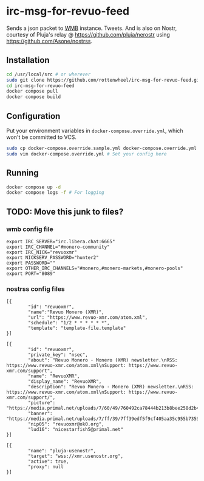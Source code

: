 # irc-msg-for-revuo-feed

Sends a json packet to [WMB](https://github.com/cfindlayisme/wmb) instance. Tweets. And is also on Nostr, courtesy of Pluja's relay @ https://github.com/pluja/nerostr using https://github.com/Asone/nostrss.

## Installation

```sh
cd /usr/local/src # or wherever
sudo git clone https://github.com/rottenwheel/irc-msg-for-revuo-feed.git
cd irc-msg-for-revuo-feed
docker compose pull
docker compose build
```

## Configuration

Put your environment variables in `docker-compose.override.yml`, which won't be committed to VCS. 

```sh
sudo cp docker-compose.override.sample.yml docker-compose.override.yml
sudo vim docker-compose.override.yml # Set your config here
```

## Running

```sh
docker compose up -d
docker compose logs -f # For logging
```

## TODO: Move this junk to files?

### wmb config file
```
export IRC_SERVER="irc.libera.chat:6665"
export IRC_CHANNEL="#monero-community"
export IRC_NICK="revuoxmr"
export NICKSERV_PASSWORD="hunter2"
export PASSWORD=""
export OTHER_IRC_CHANNELS="#monero,#monero-markets,#monero-pools"
export PORT="8089"
```
### nostrss config files
```
[{
        "id": "revuoxmr",
        "name":"Revuo Monero (XMR)",
        "url": "https://www.revuo-xmr.com/atom.xml",
        "schedule": "1/2 * * * * * *",
        "template": "template-file.template"
}]
```
```
[{
        "id": "revuoxmr",
        "private_key": "nsec",
        "about": "Revuo Monero - Monero (XMR) newsletter.\nRSS: https://www.revuo-xmr.com/atom.xml\nSupport: https://www.revuo-xmr.com/support",
        "name": "RevuoXMR",
        "display_name": "RevuoXMR",
        "description": "Revuo Monero - Monero (XMR) newsletter.\nRSS: https://www.revuo-xmr.com/atom.xml\nSupport: https://www.revuo-xmr.com/support/",
        "picture": "https://media.primal.net/uploads/7/60/49/760492ca78444b213b8bee258d2b461d5934556084fef8993be372ebd5d4566d.png",
        "banner": "https://media.primal.net/uploads/7/ff/39/7ff39edf5f9cf405aa35c955b735924704f4cf59856fa7267a905a949e75ebb3.png",
        "nip05": "revuoxmr@ok0.org",
        "lud16": "nicestarfish5@primal.net"
}]
```
```
[{
        "name": "pluja-usenostr",
        "target": "wss://xmr.usenostr.org",
        "active": true,
        "proxy": null
}]
```
